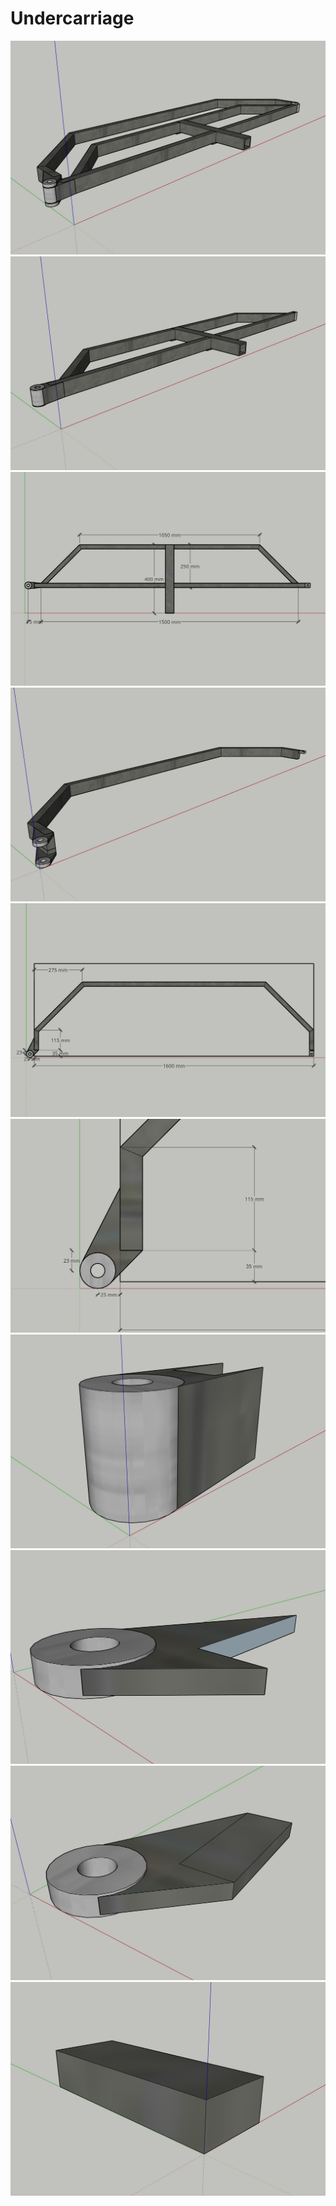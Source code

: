 # Undercarriage

[![01 Under Frame & Base](Undercarriage/01-Under-Frame-Base.png)](Undercarriage/01-Under-Frame-Base.pdf "01 Under Frame & Base")
[![02 Base](Undercarriage/02-Base.png)](Undercarriage/02-Base.pdf "02 Base")
[![03 Base Dimensioned](Undercarriage/03-Base-Dimensioned.png)](Undercarriage/03-Base-Dimensioned.pdf "03 Base Dimensioned")
[![04 Under Frame](Undercarriage/04-Under-Frame.png)](Undercarriage/04-Under-Frame.pdf "04 Under Frame")
[![05 Under Frame Dimensioned](Undercarriage/05-Under-Frame-Dimensioned.png)](Undercarriage/05-Under-Frame-Dimensioned.pdf "05 Under Frame Dimensioned")
[![06 Under Frame Detail](Undercarriage/06-Under-Frame-Detail.png)](Undercarriage/06-Under-Frame-Detail.pdf "06 Under Frame Detail")
[![07 Base Pivot](Undercarriage/07-Base-Pivot.png)](Undercarriage/07-Base-Pivot.pdf "07 Base Pivot")
[![08 Pivot Top](Undercarriage/08-Pivot-Top.png)](Undercarriage/08-Pivot-Top.pdf "08 Pivot Top")
[![09 Pivot Bottom](Undercarriage/09-Pivot-Bottom.png)](Undercarriage/09-Pivot-Bottom.pdf "09 Pivot Bottom")
[![10 Pivot Spacer](Undercarriage/10-Pivot-Spacer.png)](Undercarriage/10-Pivot-Spacer.pdf "10 Pivot Spacer")
